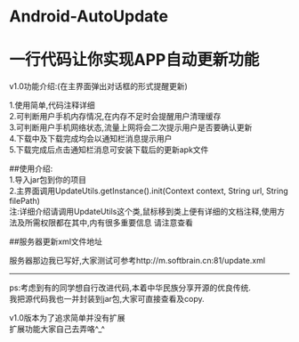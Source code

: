 # Android-AutoUpdate 
# 一行代码让你实现APP自动更新功能

v1.0功能介绍:(在主界面弹出对话框的形式提醒更新)

1.使用简单,代码注释详细<br/>
2.可判断用户手机内存情况,在内存不足时会提醒用户清理缓存<br/>
3.可判断用户手机网络状态,流量上网将会二次提示用户是否要确认更新<br/>
4.下载中及下载完成均会以通知栏消息提示用户<br/>
5.下载完成后点击通知栏消息可安装下载后的更新apk文件<br/>

##使用介绍:<br/>
1.导入jar包到你的项目<br/>
2.主界面调用UpdateUtils.getInstance().init(Context context, String url, String filePath)<br/>
注:详细介绍请调用UpdateUtils这个类,鼠标移到类上便有详细的文档注释,使用方法及所需权限都在其中,内有很多重要信息 请注意查看<br/>

##服务器更新xml文件地址

服务器那边我已写好,大家测试可参考http://m.softbrain.cn:81/update.xml 

*****************************************************************************
ps:考虑到有的同学想自行改进代码,本着中华民族分享开源的优良传统.<br/>
我把源代码我也一并封装到jar包,大家可直接查看及copy.<br/>

v1.0版本为了追求简单并没有扩展<br/>
扩展功能大家自己去弄咯^_^
